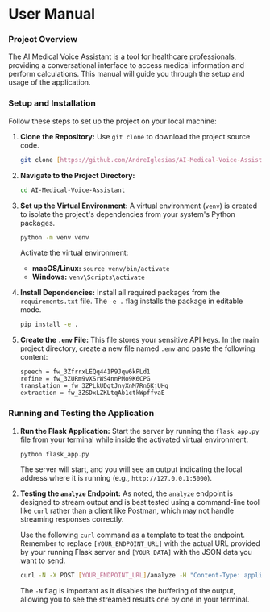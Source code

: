 # User Manual

### Project Overview

The AI Medical Voice Assistant is a tool for healthcare professionals, providing a conversational interface to access medical information and perform calculations. This manual will guide you through the setup and usage of the application.

### Setup and Installation

Follow these steps to set up the project on your local machine:

1.  **Clone the Repository:**
    Use `git clone` to download the project source code.
    ```bash
    git clone [https://github.com/AndreIglesias/AI-Medical-Voice-Assistant.git](https://github.com/AndreIglesias/AI-Medical-Voice-Assistant.git)
    ```

2.  **Navigate to the Project Directory:**
    ```bash
    cd AI-Medical-Voice-Assistant
    ```

3.  **Set up the Virtual Environment:**
    A virtual environment (`venv`) is created to isolate the project's dependencies from your system's Python packages.
    ```bash
    python -m venv venv
    ```
    Activate the virtual environment:
    * **macOS/Linux:** `source venv/bin/activate`
    * **Windows:** `venv\Scripts\activate`

4.  **Install Dependencies:**
    Install all required packages from the `requirements.txt` file. The `-e .` flag installs the package in editable mode.
    ```bash
    pip install -e .
    ```

5.  **Create the `.env` File:**
    This file stores your sensitive API keys. In the main project directory, create a new file named `.env` and paste the following content:
    ```
    speech = fw_3ZfrrxLEQq441P9Jqw6kPLd1
    refine = fw_3ZURm9vXSrWS4nnPMo9K6CPG
    translation = fw_3ZPLkUDqtJnyXnM7Rn6KjUHg
    extraction = fw_3ZSDxLZKLtqAb1ctkWpffvaE
    ```

### Running and Testing the Application

1.  **Run the Flask Application:**
    Start the server by running the `flask_app.py` file from your terminal while inside the activated virtual environment.
    ```bash
    python flask_app.py
    ```
    The server will start, and you will see an output indicating the local address where it is running (e.g., `http://127.0.0.1:5000`).

2.  **Testing the `analyze` Endpoint:**
    As noted, the `analyze` endpoint is designed to stream output and is best tested using a command-line tool like `curl` rather than a client like Postman, which may not handle streaming responses correctly.

    Use the following `curl` command as a template to test the endpoint. Remember to replace `[YOUR_ENDPOINT_URL]` with the actual URL provided by your running Flask server and `[YOUR_DATA]` with the JSON data you want to send.

    ```bash
    curl -N -X POST [YOUR_ENDPOINT_URL]/analyze -H "Content-Type: application/json" -d '[YOUR_DATA]'
    ```
    The `-N` flag is important as it disables the buffering of the output, allowing you to see the streamed results one by one in your terminal.
